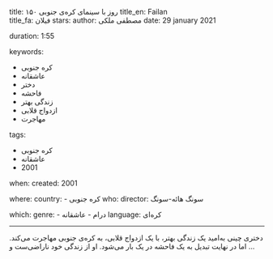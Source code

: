 
title: ۱۵۰ روز با سینمای کره‌ی جنوبی 
title_en: Failan  
title_fa: فیلان 
stars: 
author: مصطفی ملکی
date: 29 january 2021

duration: 1:55

keywords:
  - کره جنوبی
  - عاشقانه
  - دختر
  - فاحشه
  - زندگی بهتر
  - ازدواج قلابی
  - مهاجرت
  
tags:
  - کره جنوبی
  - عاشقانه
  - 2001

when:
  created: 2001

where:
  country: 
    - کره جنوبی 
who:
  director: سونگ هائه-سونگ

which:
  genre:
    - درام
    - عاشقانه
  language: کره‌ای

---

دختری چینی به‌امید یک زندگی بهتر، با یک ازدواج قلابی، به کره‌ی جنوبی مهاجرت می‌کند. اما در نهایت تبدیل به یک فاحشه در یک بار می‌شود. او از زندگی خود ناراضی‌ست و ...
